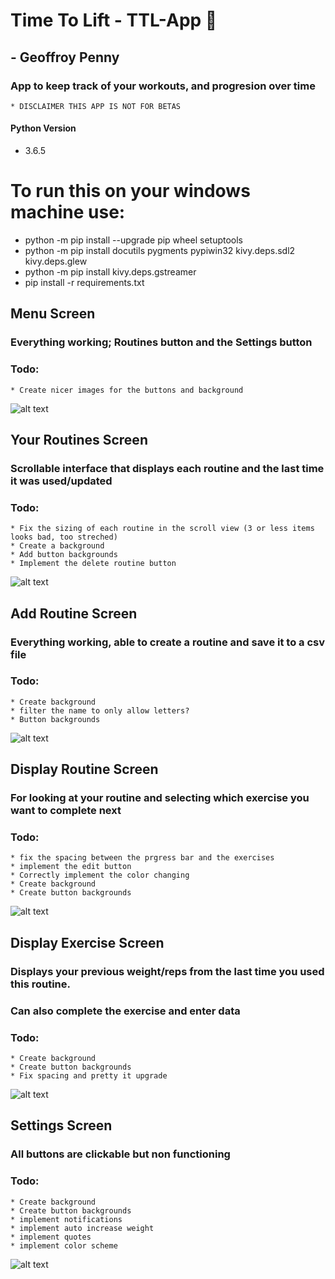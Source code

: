 # Time To Lift - TTL-App :muscle:
## 	- Geoffroy Penny
### App to keep track of your workouts, and progresion over time
	* DISCLAIMER THIS APP IS NOT FOR BETAS
#### Python Version
* 3.6.5

# To run this on your windows machine use:
* python -m pip install --upgrade pip wheel setuptools
* python -m pip install docutils pygments pypiwin32 kivy.deps.sdl2 kivy.deps.glew
* python -m pip install kivy.deps.gstreamer
* pip install -r requirements.txt
 
 
 ## Menu Screen
 ### Everything working; Routines button and the Settings button
 ### Todo:
	* Create nicer images for the buttons and background
 ![alt text](https://github.com/HexRoy/TTL-App/blob/master/Images/ui/1%20Menu.png)

 
 ## Your Routines Screen
 ### Scrollable interface that displays each routine and the last time it was used/updated
 ### Todo:
	* Fix the sizing of each routine in the scroll view (3 or less items looks bad, too streched)
	* Create a background
	* Add button backgrounds
	* Implement the delete routine button
 ![alt text](https://github.com/HexRoy/TTL-App/blob/master/Images/ui/2%20Your%20Routines.png)
 
 
 ## Add Routine Screen
 ### Everything working, able to create a routine and save it to a csv file 
 ### Todo: 
	* Create background
	* filter the name to only allow letters?
	* Button backgrounds
 ![alt text](https://github.com/HexRoy/TTL-App/blob/master/Images/ui/3%20Add%20Routine.png)
 
 
 ## Display Routine Screen
 ### For looking at your routine and selecting which exercise you want to complete next
 ### Todo:
	* fix the spacing between the prgress bar and the exercises
	* implement the edit button
	* Correctly implement the color changing 
	* Create background
	* Create button backgrounds
 ![alt text](https://github.com/HexRoy/TTL-App/blob/master/Images/ui/4%20Display%20Routine.png)
 
 
 ## Display Exercise Screen
 ### Displays your previous weight/reps from the last time you used this routine.
 ### Can also complete the exercise and enter data
 ### Todo:
	* Create background
	* Create button backgrounds
	* Fix spacing and pretty it upgrade
 ![alt text](https://github.com/HexRoy/TTL-App/blob/master/Images/ui/5%20Display%20Exercise.png)
 
 
 ## Settings Screen
 ### All buttons are clickable but non functioning
 ### Todo:
	* Create background
	* Create button backgrounds
	* implement notifications
	* implement auto increase weight
	* implement quotes
	* implement color scheme
 ![alt text](https://github.com/HexRoy/TTL-App/blob/master/Images/ui/6%20Settings.png)
